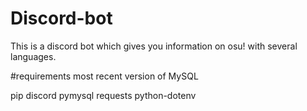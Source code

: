 # Discord-bot
  This is a discord bot which gives you information on osu! with several languages.

#requirements
  most recent version of MySQL
  
  pip
    discord
    pymysql
    requests
    python-dotenv
